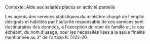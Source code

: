 Contexte: Aide aux salariés placés en activité partielle

Les agents des services statistiques du ministère chargé de l'emploi désignés et habilités par l'autorité responsable de ces services sont destinataires des données, à l'exception du nom de famille et, le cas échéant, du nom d'usage, pour les nécessités liées à la seule finalité mentionnée au 3° de l'article R. 5122-20.